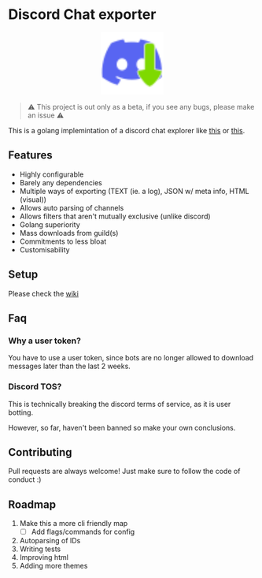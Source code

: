 # Discord Chat exporter

<p align="center">
    <img src="logo-m.svg" width="25%">
</p>

> :warning: This project is out only as a beta, if you see any bugs, please make an issue :warning:

This is a golang implemintation of a discord chat explorer like [this](https://github.com/Tyrrrz/DiscordChatExporter) or [this](https://github.com/mahtoid/DiscordChatExporterPy).

## Features

- Highly configurable 
- Barely any dependencies
- Multiple ways of exporting (TEXT (ie. a log), JSON w/ meta info, HTML (visual))
- Allows auto parsing of channels
- Allows filters that aren't mutually exclusive (unlike discord)
- Golang superiority
- Mass downloads from guild(s)
- Commitments to less bloat
- Customisability 

## Setup

Please check the [wiki](https://github.com/ShadiestGoat/DiscordChatExporter/wiki/Setup)

## Faq

### Why a user token?

You have to use a user token, since bots are no longer allowed to download messages later than the last 2 weeks. 

### Discord TOS?

This is technically breaking the discord terms of service, as it is user botting. 

However, so far, haven't been banned so make your own conclusions.

## Contributing

Pull requests are always welcome! Just make sure to follow the code of conduct :)

## Roadmap

1. Make this a more cli friendly map
    - [ ] Add flags/commands for config
2. Autoparsing of IDs
3. Writing tests
4. Improving html
5. Adding more themes